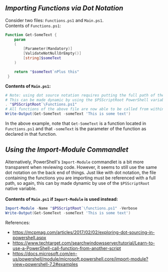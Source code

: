 ## _Importing Functions via Dot Notation_

Consider two files: `Functions.ps1` and `Main.ps1`. <br>
Contents of `Functions.ps1`:
```PowerShell
Function Get-SomeText {
    param
    (
        [Parameter(Mandatory)]
        [ValidateNotNullOrEmpty()]
        [string]$someText
    )

    return "$someText`nPlus this"
 }
```
**Contents of `Main.ps1`:**
```PowerShell
# Note: using dot source notation requires putting the full path of the script being referenced.
# This can be made dynamic by using the $PSScriptRoot PowerShell variable.
. "$PSScriptRoot`\Functions.ps1"
# All functions of the above file are now able to be called from within this script
Write-Output(Get-SomeText -someText 'This is some text')
```
In the above example, note that `Get-SomeText` is a function located in `Functions.ps1` and that `-someText` is 
the parameter of the function as declared in that function.

## _Using the Import-Module Commandlet_
Alternatively, PowerShell's `Import-Module` commandlet is a bit more transparent when reviewing code. However, it
seems to still use the same dot notation on the back end of things.
Just like with dot notation, the file containing the functions you are importing must be referenced with a full
path, so again, this can by made dynamic by use of the `$PSScriptRoot` native variable. <br><br>
**Contents of `Main.ps1` if `Import-Module` is used instead:**
```PowerShell
Import-Module -Name "$PSScriptRoot`\functions.ps1" -Verbose
Write-Output(Get-SomeText -someText 'This is some text')
```

References:
- https://mcpmag.com/articles/2017/02/02/exploring-dot-sourcing-in-powershell.aspx
- https://www.techtarget.com/searchwindowsserver/tutorial/Learn-to-use-a-PowerShell-call-function-from-another-script
- https://docs.microsoft.com/en-us/powershell/module/microsoft.powershell.core/import-module?view=powershell-7.2#examples
